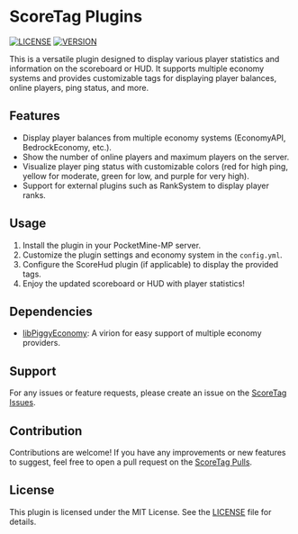 # ScoreTag Plugins

[![LICENSE](https://img.shields.io/badge/license-MIT-blue.svg)](LICENSE)
[![VERSION](https://img.shields.io/badge/version-2.0.0-green.svg)](https://semver.org)

This is a versatile plugin designed to display various player statistics and information on the scoreboard or HUD. It supports multiple economy systems and provides customizable tags for displaying player balances, online players, ping status, and more.

## Features
- Display player balances from multiple economy systems (EconomyAPI, BedrockEconomy, etc.).
- Show the number of online players and maximum players on the server.
- Visualize player ping status with customizable colors (red for high ping, yellow for moderate, green for low, and purple for very high).
- Support for external plugins such as RankSystem to display player ranks.

## Usage
1. Install the plugin in your PocketMine-MP server.
2. Customize the plugin settings and economy system in the `config.yml`.
3. Configure the ScoreHud plugin (if applicable) to display the provided tags.
4. Enjoy the updated scoreboard or HUD with player statistics!

## Dependencies
- [libPiggyEconomy](https://github.com/DaPigGuy/libPiggyEconomy): A virion for easy support of multiple economy providers.

## Support
For any issues or feature requests, please create an issue on the [ScoreTag Issues](https://github.com/ImmoDevs/ScoreTag/issues).

## Contribution
Contributions are welcome! If you have any improvements or new features to suggest, feel free to open a pull request on the [ScoreTag Pulls](https://github.com/ImmoDevs/ScoreTag/pulls).

## License
This plugin is licensed under the MIT License. See the [LICENSE](https://github.com/ImmoDevs/Score/blob/main/LICENSE) file for details.
